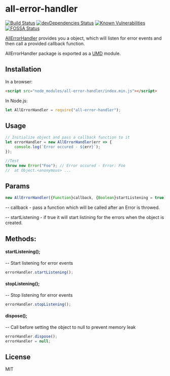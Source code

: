 # all-error-handler

[![Build Status](https://travis-ci.org/jkanchelov/all-error-handler.svg?branch=master)](https://travis-ci.org/jkanchelov/all-error-handler)
[![devDependencies Status](https://david-dm.org/jkanchelov/all-error-handler/dev-status.svg)](https://david-dm.org/jkanchelov/all-error-handler?type=dev)
[![Known Vulnerabilities](https://snyk.io/test/github/jkanchelov/all-error-handler/badge.svg)](https://snyk.io/test/github/jkanchelov/all-error-handler)
[![FOSSA Status](https://app.fossa.io/api/projects/git%2Bgithub.com%2Fjkanchelov%2Fall-error-handler.svg?type=shield)](https://app.fossa.io/projects/git%2Bgithub.com%2Fjkanchelov%2Fall-error-handler?ref=badge_shield)

[АllЕrrorHandler](https://www.npmjs.com/package/all-error-handler) provides you a object, which will listen for error events and then call a provided callback function.

АllЕrrorHandler package is exported as a [UMD](https://github.com/umdjs/umd) module.

## Installation

In a browser:

```html
<script src="node_modules/all-error-handler/index.min.js"></script>
```

In Node.js:

```js
let AllErrorHandler = require("all-error-handler");
```

## Usage

```js
// Initialize object and pass a callback function to it
let errorHandler = new AllErrorHandler(err => {
    console.log(`Error occured - ${err}`);
});

//Test
throw new Error("Foo"); // Error occured - Error: Foo
//  at Object.<anonymous> ...
```

## Params

```js
new AllErrorHandler({Function}callback, {Boolean}startListening = true)
```

-- callback - pass a function which will be called after an Error is throwed.

-- startListening - if true it will start listining for the errors when the object is created.

## Methods:

####

#### startListening();

-- Start listening for error events

```js
errorHandler.startListening();
```

#### stopListening();

-- Stop listening for error events

```js
errorHandler.stopListening();
```

#### dispose();

-- Call before setting the object to null to prevent memory leak

```js
errorHandler.dispose();
errorHandler = null;
```

## License

MIT
